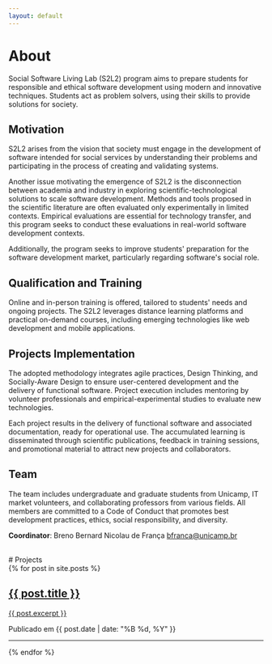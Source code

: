 ```yaml
---
layout: default
---
```


# About

Social Software Living Lab (S2L2) program aims to prepare students for responsible and ethical software development using modern and innovative techniques. Students act as problem solvers, using their skills to provide solutions for society.

## Motivation

S2L2 arises from the vision that society must engage in the development of software intended for social services by understanding their problems and participating in the process of creating and validating systems.

Another issue motivating the emergence of S2L2 is the disconnection between academia and industry in exploring scientific-technological solutions to scale software development. Methods and tools proposed in the scientific literature are often evaluated only experimentally in limited contexts. Empirical evaluations are essential for technology transfer, and this program seeks to conduct these evaluations in real-world software development contexts.

Additionally, the program seeks to improve students' preparation for the software development market, particularly regarding software's social role.

## Qualification and Training

Online and in-person training is offered, tailored to students' needs and ongoing projects. The S2L2 leverages distance learning platforms and practical on-demand courses, including emerging technologies like web development and mobile applications.

## Projects Implementation

The adopted methodology integrates agile practices, Design Thinking, and Socially-Aware Design to ensure user-centered development and the delivery of functional software. Project execution includes mentoring by volunteer professionals and empirical-experimental studies to evaluate new technologies.

Each project results in the delivery of functional software and associated documentation, ready for operational use. The accumulated learning is disseminated through scientific publications, feedback in training sessions, and promotional material to attract new projects and collaborators.

## Team

The team includes undergraduate and graduate students from Unicamp, IT market volunteers, and collaborating professors from various fields. All members are committed to a Code of Conduct that promotes best development practices, ethics, social responsibility, and diversity.

**Coordinator**: Breno Bernard Nicolau de França [bfranca@unicamp.br](mailto:bfranca@unicamp.br)

<br>
# Projects

<div class="posts">
  {% for post in site.posts %}
    <div class="post-preview">
      <a href="{{ post.url | absolute_url }}">
        <h2 class="post-title">{{ post.title }}</h2>
        <p class="post-excerpt">{{ post.excerpt }}</p>
      </a>
      <p class="post-meta">Publicado em {{ post.date | date: "%B %d, %Y" }}</p>
    </div>
    <hr>
  {% endfor %}
</div>
